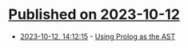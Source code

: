 # [Published on 2023-10-12](index.md)

* [2023-10-12, 14:12:15](https://lobste.rs/s/rz8thl/using_prolog_as_ast) - [Using Prolog as the AST](https://marcellerusu.com/using_prolog_as_the_ast.html)
